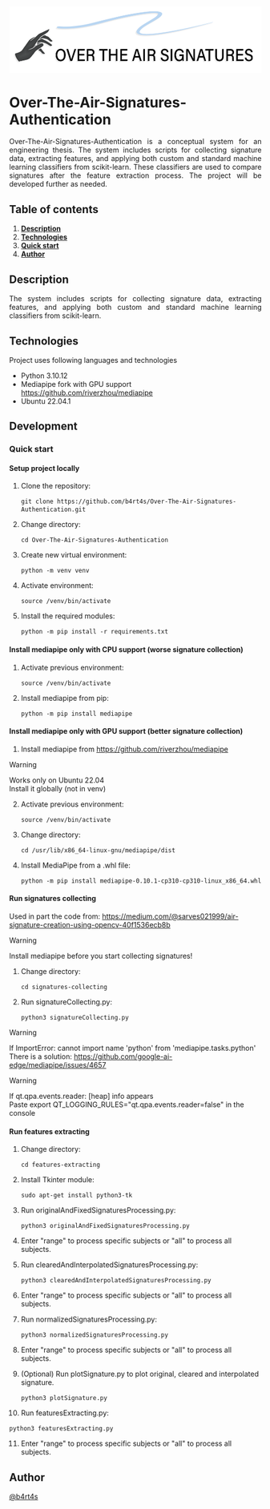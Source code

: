 <p align="center">
    <img src="./assets/logo.png">
</p>

# Over-The-Air-Signatures-Authentication

<p align="justify">
Over-The-Air-Signatures-Authentication is a conceptual system for an engineering thesis. The system includes scripts for collecting signature data, extracting features, and applying both custom and standard machine learning classifiers from scikit-learn. These classifiers are used to compare signatures after the feature extraction process. The project will be developed further as needed.
</p>

## Table of contents

1. **[Description](#description)**
2. **[Technologies](#technologies)**
3. **[Quick start](#quick-start)**
4. **[Author](#author)**

## Description

<p align="justify"> 
The system includes scripts for collecting signature data, extracting features, and applying both custom and standard machine learning classifiers from scikit-learn.
</p>

## Technologies

Project uses following languages and technologies
* Python 3.10.12
* Mediapipe fork with GPU support https://github.com/riverzhou/mediapipe
* Ubuntu 22.04.1

## Development
### Quick start
#### Setup project locally

1. Clone the repository:

   ```
   git clone https://github.com/b4rt4s/Over-The-Air-Signatures-Authentication.git
   ```

2. Change directory:

   ```
   cd Over-The-Air-Signatures-Authentication
   ```

3. Create new virtual environment:

   ```
   python -m venv venv
   ```

4. Activate environment:

   ```
   source /venv/bin/activate
   ```

5. Install the required modules:

   ```
   python -m pip install -r requirements.txt
   ```

#### Install mediapipe only with CPU support (worse signature collection)

1. Activate previous environment:

   ```
   source /venv/bin/activate
   ```

2. Install mediapipe from pip:

   ```
   python -m pip install mediapipe
   ```

#### Install mediapipe only with GPU support (better signature collection)

1. Install mediapipe from https://github.com/riverzhou/mediapipe

> [!WARNING]
> Works only on Ubuntu 22.04  
> Install it globally (not in venv)

2. Activate previous environment:

   ```
   source /venv/bin/activate
   ```

3. Change directory:

   ```
   cd /usr/lib/x86_64-linux-gnu/mediapipe/dist
   ```

4. Install MediaPipe from a .whl file:

   ```
   python -m pip install mediapipe-0.10.1-cp310-cp310-linux_x86_64.whl
   ```

#### Run signatures collecting

Used in part the code from: https://medium.com/@sarves021999/air-signature-creation-using-opencv-40f1536ecb8b

> [!WARNING]
> Install mediapipe before you start collecting signatures!

1. Change directory:

   ```
   cd signatures-collecting
   ```

2. Run signatureCollecting.py:

   ```
   python3 signatureCollecting.py
   ```

> [!WARNING]
> If ImportError: cannot import name 'python' from 'mediapipe.tasks.python'  
> There is a solution: https://github.com/google-ai-edge/mediapipe/issues/4657

> [!WARNING]
> If qt.qpa.events.reader: [heap] info appears  
> Paste export QT_LOGGING_RULES="qt.qpa.events.reader=false" in the console

#### Run features extracting

1. Change directory:

   ```
   cd features-extracting
   ```

2. Install Tkinter module:

   ```
   sudo apt-get install python3-tk
   ```

3. Run originalAndFixedSignaturesProcessing.py:

   ```
   python3 originalAndFixedSignaturesProcessing.py
   ```

4. Enter "range" to process specific subjects or "all" to process all subjects.

5. Run clearedAndInterpolatedSignaturesProcessing.py:

   ```
   python3 clearedAndInterpolatedSignaturesProcessing.py
   ```

6. Enter "range" to process specific subjects or "all" to process all subjects.

7. Run normalizedSignaturesProcessing.py:

   ```
   python3 normalizedSignaturesProcessing.py
   ```

8. Enter "range" to process specific subjects or "all" to process all subjects.

9. (Optional) Run plotSignature.py to plot original, cleared and interpolated signature.

   ```
   python3 plotSignature.py
   ```

10. Run featuresExtracting.py:

   ```
   python3 featuresExtracting.py
   ```

11. Enter "range" to process specific subjects or "all" to process all subjects.

## Author

[@b4rt4s](https://github.com/b4rt4s)
